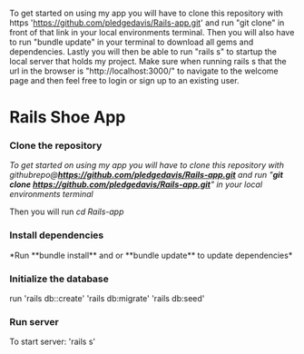 To get started on using my app you will have to clone this repository with https 'https://github.com/pledgedavis/Rails-app.git' and run "git clone" in front of that link in your local environments terminal. Then you will also have to run "bundle update" in your terminal to download all gems and dependencies. Lastly you will then be able to run "rails s" to startup the local server that holds my project. Make sure when running rails s that the url in the browser is "http://localhost:3000/" to navigate to the welcome page and then feel free to login or sign up to an existing user.



<h1>Rails Shoe App</h1>

<h3>Clone the repository</h3>


  *To get started on using my app you will have to clone this repository with githubrepo@**https://github.com/pledgedavis/Rails-app.git** and run "**git clone https://github.com/pledgedavis/Rails-app.git**" in your local environments terminal*

 Then you will run *cd Rails-app*

<h3>Install dependencies</h3>
*Run **bundle install** and or **bundle update** to update dependencies*


<h3>Initialize the database</h3>
run 'rails db::create' 'rails db:migrate' 'rails db:seed'

<h3>Run server</h3>
To start server:
 'rails s'
